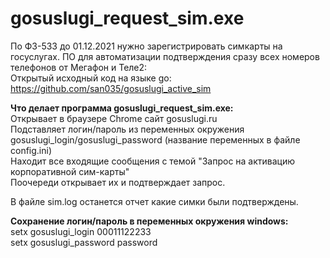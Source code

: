 # gosuslugi_request_sim.exe
По ФЗ-533 до 01.12.2021 нужно зарегистрировать симкарты на госуслугах.
ПО для автоматизации подтверждения сразу всех номеров телефонов от Мегафон и Теле2:<br>
Открытый исходный код на языке go:<br>
https://github.com/san035/gosuslugi_active_sim<br>

<b>Что делает программа gosuslugi_request_sim.exe:</b><br>
Открывает в браузере Chrome сайт gosuslugi.ru<br>
Подставляет логин/пароль из переменных окружения gosuslugi_login/gosuslugi_password (название переменных в файле config.ini)<br>
Находит все входящие сообщения с темой "Запрос на активацию корпоративной сим-карты"<br>
Поочереди открывает их и подтверждает запрос.<br>

В файле sim.log останется отчет какие симки были подтверждены.<br>

<b>Сохранение логин/пароль в переменных окружения windows:</b><br>
setx gosuslugi_login 00011122233<br>
setx gosuslugi_password password
